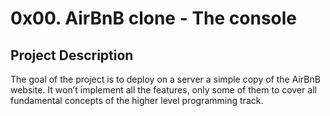 # 0x00. AirBnB clone - The console

## Project Description

The goal of the project is to deploy on a server a simple copy of the AirBnB website. It won’t implement all the features, only some of them to cover all fundamental concepts of the higher level programming track.




